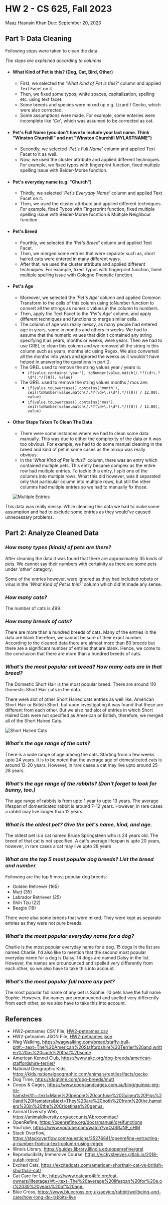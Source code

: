 # HW 2 - CS 625, Fall 2023

Maaz Hasnain Khan 
Due: September 20, 2023

## Part 1: Data Cleaning

Following steps were taken to clean the data:

*The steps are explained according to columns*

- #### What Kind of Pet is this? (Dog, Cat, Bird, Other)

    * First, we selected the *'What Kind of Pet is this?'* column and applied Text Facet on it.
    * Then, we fixed some typos, white spaces, capitalization, spelling etc. using text facet.
    * Some breeds and species were mixed up e.g. Lizard / Gecko, which were also corrected.
    * Some assumptions were made. For example, some enteries were incomplete like *'Ca'*, which was assumed to be corrected as cat.

- #### Pet's Full Name (you don't have to include your last name. Think "Winston Churchill" and not "Winston Churchill MYLASTNAME")

    * Secondly, we selected *'Pet's Full Name'* column and applied Text Facet to it as well.
    * Now, we used the cluster attribute and applied different techniques. For example, we fixed typos with fingerprint function, fixed multiple spelling issue with Beider-Morse function.

- #### Pet's everyday name (e.g. "Church")

    * Thirdly, we selected *'Pet's Everyday Name'* column and applied Text Facet on it.
    * Then, we used the cluster attribute and applied different techniques. For example, fixed Typos with Fingerprint function, fixed multiple spelling issue with Beider-Morse fucntion & Multiple Neighbour function.

- #### Pet's Breed

    * Fourthly, we selected the *'Pet's Breed'* column and applied Text Facet.
    * Then, we merged some entries that were separate such as, short haired cats were entered in many different ways.
    * After that, we used the cluster attribute and applied different techniques. For example, fixed Typos with fingerprint function, fixed multiple spelling issue with Cologne Phonetic function.

- #### Pet's Age

    * Moreover, we selected the *'Pet's Age'* column and applied Common Transform to the cells of this column using toNumber function to convert all the strings as numeric values in the column to numbers.
    * Then, apply the Text Facet to the *'Pet's Age'* column, and apply different techniques and functions to merge similar cells.
    * The column of age was really messy, as many people had entered age in years, some in months and others in weeks. We had to assume that the numeric values that didn't contained any string specifying it as years, months or weeks, were years. Then we had to use GREL to clean this column and we removed all the string in this column such as years, months etc using Regex. We also converted all the months into years and ignored the weeks as it wouldn't have helped in answering the questions in part 2.
    * The GREL used to remove the string values year / years is:
        + `if(value.contains('year'), toNumber(value.match(/.*?(\d+\.?\d*).*/)[0]), value)`
    * The GREL used to remove the string values months / mos are:
        + `if(value.toLowercase().contains('month'), ceil(toNumber(value.match(/.*?(\d+\.?\d*).*/)[0]) / 12.00), value)`
        + `if(value.toLowercase().contains('mos'), ceil(toNumber(value.match(/.*?(\d+\.?\d*).*/)[0]) / 12.00), value)`

- #### Other Steps Taken To Clean The Data

    * There were some instances where we had to clean some data manually. This was due to either the complexity of the data or it was too obvious. For example, we had to do some manual cleaning in the breed and kind of pet in some cases as the mixup was really obvious.
    * In the *'What Kind of Pet is this?'* column, there was an entry which contained multiple pets. This entry became complex as the entire row had multiple entries. To tackle this entry, I split one of the columns into multiple rows. What this did however, was it separated only that particular column into multiple rows, but still the other columns had multiple entries so we had to manually fix those.

    ![Multiple Entries](Multiple_Entries.png)

This data was really messy. While cleaning this data we had to make some assumption and had to exclude some entries as they would've caused unnecessary problems.

## Part 2: Analyze Cleaned Data

### *How many types (kinds) of pets are there?*

After cleaning the data it was found that there are approximately 35 kinds of pets. We cannot say their numbers with certainity as there are some pets under *'other'* category.

Some of the entries however, were ignored as they had included robots or virus in the *'What Kind of Pet is this?'* column which did'nt made any sense.

### *How many cats?*

The number of cats is 499.

### *How many breeds of cats?*

There are more than a hundred breeds of cats. Many of the entries in the data are blank therefore, we cannot be sure of their exact number. According to the cleaned data there are almost more than 80 breeds but there are a significant number of entries that are blank. Hence, we come to the conclusion that there are more than a hundred breeds of cats.

### *What's the most popular cat breed? How many cats are in that breed?*

The Domestic Short Hair is the most popular breed. There are around 110 Domestic Short Hair cats in the data.

There were alot of other Short Haired cats entries as well like, American Short Hair or British Short, but upon investigating it was found that these are different from each other. But we also had alot of entries in which Short Haired Cats were not specified as American or British, therefore, we merged all of the Short Haired Cats.

![Short Haired Cats](Short_Haired_Cats.png)

### *What's the age range of the cats?*

There is a wide range of age among the cats. Starting from a few weeks upto 24 years. It is to be noted that the average age of domesticated cats is around 12-20 years. However, in rare cases a cat may live upto around 25-28 years.

### *What's the age range of the rabbits? (Don't forget to look for bunny, too.)*

The age range of rabbits is from upto 1 year to upto 13 years. The average lifespan of domesticated rabbit is around 7-12 years. However, in rare cases a rabbit may live longer than 12 years.

### *What is the oldest pet? Give the pet's name, kind, and age.*

The oldest pet is a cat named Bruce Springsteen who is 24 years old. The breed of that cat is not specified. A cat's average lifespan is upto 20 years, however, in rare cases a cat may live upto 28 years

### *What are the top 5 most popular dog breeds? List the breed and number.*

Following are the top 5 most popular dog breeds:

- Golden Retriever (165)
- Mutt (35)
- Labrador Retriever (25)
- Shih Tzu (22)
- Beagle (19)

There were also some breeds that were mixed. They were kept as separate entries as they were not pure breeds.

### *What's the most popular everyday name for a dog?*

Charlie is the most popular everyday name for a dog. 15 dogs in the list are named Charlie. I'd also like to mention that the second most popular everyday name for a dog is Daisy. 14 dogs are named Daisy in the list. However, the names are prounounced and spelled very differently from each other, so we also have to take this into account.

### *What's the most popular full name any pet?*

The most popular full name of any pet is Sophie. 10 pets have the full name Sophie. However, the names are prounounced and spelled very differently from each other, so we also have to take this into account.

## References

* HW2-petnames CSV File, [HW2-petnames.csv](HW2-petnames.csv)
* HW2-petnames JSON File, [HW2-petnames.json](HW2-petnames.json)
* Wag Walking, <https://wagwalking.com/breed/staffy-bull-pit#:~:text=The%20American%20Staffordshire%20Terrier%20and,written%20as%20such%20that%20some>
* American Kennel Club, <https://www.akc.org/dog-breeds/american-staffordshire-terrier/>
* National Geographic Kids, <https://kids.nationalgeographic.com/animals/reptiles/facts/gecko>
* Dog Time, <https://dogtime.com/dog-breeds/mutt>
* Coops & Cages, <https://www.coopsandcages.com.au/blog/guinea-pig-vs-hamster/#:~:text=Many%20people%20confuse%20Guinea%20Pigs%20and%20Hamsters&text=They%20are%20both%20from%20the,hamsters%20in%20the%20Cricetinae%20genus.>
* Animal Diversity Web, <https://animaldiversity.org/accounts/Abrocomidae/>
* OpenRefine, <https://openrefine.org/docs/manual/grelfunctions>
* YouTube, <https://www.youtube.com/watch?v=OJSRJNF_cHM>
* Stack Overflow, <https://stackoverflow.com/questions/35276841/openrefine-extracting-a-number-from-a-text-column-using-regex>
* Illinois Library, <https://guides.library.illinois.edu/openrefine/grel>
* Reproducibility Immersive Course, <https://vickysteeves.gitlab.io/2018-uutah-repro/>
* Excited Cats, <https://excitedcats.com/american-shorthair-cat-vs-british-shorthair-cat/>
* Cat Care for Life, <https://www.catcare4life.org/cat-owners/lifestages/#:~:text=The%20average%20lifespan%20for%20a,or%2030%20years%20of%20age.>
* Blue Cross, <https://www.bluecross.org.uk/advice/rabbit/wellbeing-and-care/how-long-do-rabbits-live>